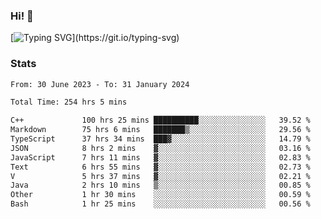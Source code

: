 ### Hi!  👋

[![Typing SVG](https://readme-typing-svg.herokuapp.com?font=Fira+Code&pause=1000&width=435&lines=Hello!+I'm+Texiwustion.)](https://git.io/typing-svg)

### Stats

<!--START_SECTION:waka-->

```txt
From: 30 June 2023 - To: 31 January 2024

Total Time: 254 hrs 5 mins

C++             100 hrs 25 mins ██████████░░░░░░░░░░░░░░░   39.52 %
Markdown        75 hrs 6 mins   ███████▒░░░░░░░░░░░░░░░░░   29.56 %
TypeScript      37 hrs 34 mins  ███▓░░░░░░░░░░░░░░░░░░░░░   14.79 %
JSON            8 hrs 2 mins    ▓░░░░░░░░░░░░░░░░░░░░░░░░   03.16 %
JavaScript      7 hrs 11 mins   ▓░░░░░░░░░░░░░░░░░░░░░░░░   02.83 %
Text            6 hrs 55 mins   ▓░░░░░░░░░░░░░░░░░░░░░░░░   02.73 %
V               5 hrs 37 mins   ▓░░░░░░░░░░░░░░░░░░░░░░░░   02.21 %
Java            2 hrs 10 mins   ▒░░░░░░░░░░░░░░░░░░░░░░░░   00.85 %
Other           1 hr 30 mins    ░░░░░░░░░░░░░░░░░░░░░░░░░   00.59 %
Bash            1 hr 25 mins    ░░░░░░░░░░░░░░░░░░░░░░░░░   00.56 %
```

<!--END_SECTION:waka-->
